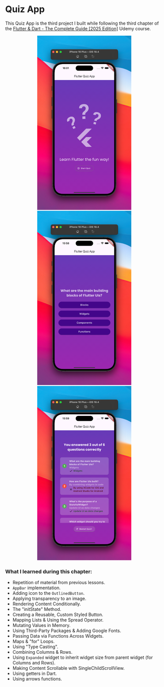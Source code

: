 # Quiz App

This Quiz App is the third project I built while following the third chapter of the [Flutter &amp; Dart - The Complete Guide [2025 Edition]](https://www.udemy.com/course/learn-flutter-dart-to-build-ios-android-apps/) Udemy course.

<p align="center">
  <img src="image/README/1753279286675.png" alt="Welcome Screen View" width="300"/>
  <img src="image/README/1753279123467.png" alt="Quiz Screen View" width="300"/>
  <img src="image/README/1753279198821.png" alt="Results Screen View" width="300"/>
</p>

### What I learned during this chapter:

-   Repetition of material from previous lessons.
-   `AppBar` implementation.
-   Adding icon to the `OutlinedButton`.
-   Applying transparency to an image.
-   Rendering Content Conditionally.
-   The "initState" Method.
-   Creating a Reusable, Custom Styled Button.
-   Mapping Lists & Using the Spread Operator.
-   Mutating Values in Memory.
-   Using Third-Party Packages & Adding Google Fonts.
-   Passing Data via Functions Across Widgets.
-   Maps & "for" Loops.
-   Using "Type Casting".
-   Combining Columns & Rows.
-   Using `Expanded` widget to inherit widget size from parent widget (for Columns and Rows).
-   Making Content Scrollable with SingleChildScrollView.
-   Using getters in Dart.
-   Using arrows functions.
